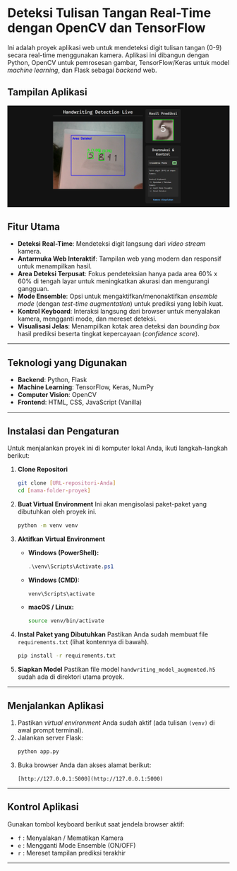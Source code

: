 # Deteksi Tulisan Tangan Real-Time dengan OpenCV dan TensorFlow

Ini adalah proyek aplikasi web untuk mendeteksi digit tulisan tangan (0-9) secara real-time menggunakan kamera. Aplikasi ini dibangun dengan Python, OpenCV untuk pemrosesan gambar, TensorFlow/Keras untuk model *machine learning*, dan Flask sebagai *backend* web.

## Tampilan Aplikasi

![Tampilan Aplikasi Deteksi Tulisan Tangan](thumbnail.png)

## Fitur Utama

-   **Deteksi Real-Time**: Mendeteksi digit langsung dari *video stream* kamera.
-   **Antarmuka Web Interaktif**: Tampilan web yang modern dan responsif untuk menampilkan hasil.
-   **Area Deteksi Terpusat**: Fokus pendeteksian hanya pada area 60% x 60% di tengah layar untuk meningkatkan akurasi dan mengurangi gangguan.
-   **Mode Ensemble**: Opsi untuk mengaktifkan/menonaktifkan *ensemble mode* (dengan *test-time augmentation*) untuk prediksi yang lebih kuat.
-   **Kontrol Keyboard**: Interaksi langsung dari browser untuk menyalakan kamera, mengganti mode, dan mereset deteksi.
-   **Visualisasi Jelas**: Menampilkan kotak area deteksi dan *bounding box* hasil prediksi beserta tingkat kepercayaan (*confidence score*).

---

## Teknologi yang Digunakan

-   **Backend**: Python, Flask
-   **Machine Learning**: TensorFlow, Keras, NumPy
-   **Computer Vision**: OpenCV
-   **Frontend**: HTML, CSS, JavaScript (Vanilla)

---

## Instalasi dan Pengaturan

Untuk menjalankan proyek ini di komputer lokal Anda, ikuti langkah-langkah berikut:

1.  **Clone Repositori**
    ```bash
    git clone [URL-repositori-Anda]
    cd [nama-folder-proyek]
    ```

2.  **Buat Virtual Environment**
    Ini akan mengisolasi paket-paket yang dibutuhkan oleh proyek ini.
    ```bash
    python -m venv venv
    ```

3.  **Aktifkan Virtual Environment**
    -   **Windows (PowerShell):**
        ```powershell
        .\venv\Scripts\Activate.ps1
        ```
    -   **Windows (CMD):**
        ```cmd
        venv\Scripts\activate
        ```
    -   **macOS / Linux:**
        ```bash
        source venv/bin/activate
        ```

4.  **Instal Paket yang Dibutuhkan**
    Pastikan Anda sudah membuat file `requirements.txt` (lihat kontennya di bawah).
    ```bash
    pip install -r requirements.txt
    ```

5.  **Siapkan Model**
    Pastikan file model `handwriting_model_augmented.h5` sudah ada di direktori utama proyek.

---

## Menjalankan Aplikasi

1.  Pastikan *virtual environment* Anda sudah aktif (ada tulisan `(venv)` di awal prompt terminal).
2.  Jalankan server Flask:
    ```bash
    python app.py
    ```
3.  Buka browser Anda dan akses alamat berikut:
    ```
    [http://127.0.0.1:5000](http://127.0.0.1:5000)
    ```

---

## Kontrol Aplikasi

Gunakan tombol keyboard berikut saat jendela browser aktif:

-   `f` : Menyalakan / Mematikan Kamera
-   `e` : Mengganti Mode Ensemble (ON/OFF)
-   `r` : Mereset tampilan prediksi terakhir

---

